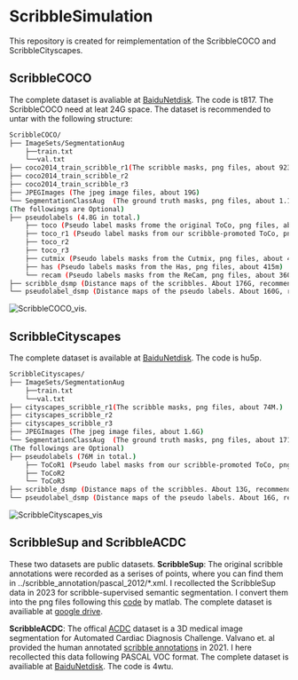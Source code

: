 # ScribbleSimulation
This repository is created for reimplementation of the ScribbleCOCO and ScribbleCityscapes. 

## ScribbleCOCO
The complete dataset is avaliable at [BaiduNetdisk](https://pan.baidu.com/s/1bTRDR9BqDyaLcfynN2bpvg). The code is t817.
The ScribbleCOCO need at leat 24G space. The dataset is recommended to untar with the following structure:
```bash
ScribbleCOCO/
├── ImageSets/SegmentationAug
    ├──train.txt
    └──val.txt
├── coco2014_train_scribble_r1(The scribble masks, png files, about 923M.)
├── coco2014_train_scribble_r2
├── coco2014_train_scribble_r3
├── JPEGImages (The jpeg image files, about 19G)
└── SegmentationClassAug  (The ground truth masks, png files, about 1.1G)
(The followings are Optional)
├── pseudolabels (4.8G in total.)
    ├── toco (Pseudo label masks frome the original ToCo, png files, about 429M)
    ├── toco_r1 (Pseudo label masks from our scribble-promoted ToCo, png files, about 441M)
    ├── toco_r2
    ├── toco_r3
    ├── cutmix (Pseudo labels masks from the Cutmix, png files, about 418M)
    ├── has (Pseudo labels masks from the Has, png files, about 415m)
    └── recam (Pseudo labels masks from the ReCam, png files, about 360m)
├── scribble_dsmp (Distance maps of the scribbles. About 176G, recommend to generate from the code.)
└── pseudolabel_dsmp (Distance maps of the pseudo labels. About 160G, recommend to generate from the code.)
```
![ScribbleCOCO_vis](imgs/ScribbleCOCO_vis.png).
## ScribbleCityscapes
The complete dataset is available at [BaiduNetdisk](https://pan.baidu.com/s/1JDQkz211eXu_tzqlNw4stQ?pwd=hu5p). The code is hu5p.
```bash
ScribbleCityscapes/
├── ImageSets/SegmentationAug
    ├──train.txt
    └──val.txt
├── cityscapes_scribble_r1(The scribble masks, png files, about 74M.)
├── cityscapes_scribble_r2
├── cityscapes_scribble_r3
├── JPEGImages (The jpeg image files, about 1.6G)
└── SegmentationClassAug  (The ground truth masks, png files, about 171M)
(The followings are Optional)
├── pseudolabels (76M in total.)
    ├── ToCoR1 (Pseudo label masks from our scribble-promoted ToCo, png files, about 26M)
    ├── ToCoR2
    └── ToCoR3
├── scribble_dsmp (Distance maps of the scribbles. About 13G, recommend to generate from the code.)
└── pseudolabel_dsmp (Distance maps of the pseudo labels. About 16G, recommend to generate from the code.)
```
![ScribbleCityscapes_vis](imgs/ScribbleCityscapes_vis.png)

## ScribbleSup and ScribbleACDC
These two datasets are public datasets. 
**ScribbleSup**: The original scribble annotations were recorded as a serises of points, where you can find them in ../scribble_annotation/pascal_2012/*.xml. I recollected the ScribbleSup data in 2023 for scribble-supervised semantic segmentation. I convert them into the png files following this [code](https://github.com/meng-tang/rloss/blob/master/data/pascal_scribble/convertscribbles.m) by matlab. The complete dataset is availiable at [google drive](https://drive.google.com/file/d/1P_N_2RiJ0kYsz2A8-B5v3ltAxiXAmDGV/view?usp=sharing).

**ScribbleACDC**: The offical [ACDC](https://www.creatis.insa-lyon.fr/Challenge/acdc/) dataset is a 3D medical image segmentation for Automated Cardiac Diagnosis Challenge. Valvano et. al provided the human annotated [scribble annotations](https://vios-s.github.io/multiscale-adversarial-attention-gates/data) in 2021. I here recollected this data following PASCAL VOC format. The complete dataset is availiable at [BaiduNetdisk](https://pan.baidu.com/s/1LGdEIFyjjmPcsX8sIDDt8Q?pwd=4wtu). The code is 4wtu.



